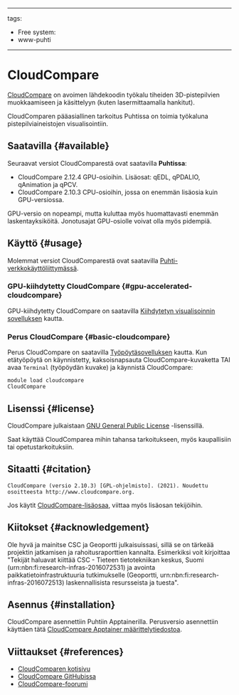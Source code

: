 
---
tags:
  - Free
system:
  - www-puhti
---

# CloudCompare

[CloudCompare](http://cloudcompare.org/) on avoimen lähdekoodin työkalu tiheiden 3D-pistepilvien muokkaamiseen ja käsittelyyn (kuten lasermittaamalla hankitut).

CloudComparen pääasiallinen tarkoitus Puhtissa on toimia työkaluna pistepilviaineistojen visualisointiin.

## Saatavilla {#available}

Seuraavat versiot CloudComparestä ovat saatavilla **Puhtissa**:

- CloudCompare 2.12.4 GPU-osioihin. Lisäosat: qEDL, qPDALIO, qAnimation ja qPCV.
- CloudCompare 2.10.3 CPU-osioihin, jossa on enemmän lisäosia kuin GPU-versiossa.

GPU-versio on nopeampi, mutta kuluttaa myös huomattavasti enemmän laskentayksiköitä. Jonotusajat GPU-osiolle voivat olla myös pidempiä.

## Käyttö {#usage}

Molemmat versiot CloudComparestä ovat saatavilla [Puhti-verkkokäyttöliittymässä](https://puhti.csc.fi).

### GPU-kiihdytetty CloudCompare {#gpu-accelerated-cloudcompare}

GPU-kiihdytetty CloudCompare on saatavilla [Kiihdytetyn visualisoinnin sovelluksen](../computing/webinterface/accelerated-visualization.md) kautta.

### Perus CloudCompare {#basic-cloudcompare}

Perus CloudCompare on saatavilla [Työpöytäsovelluksen](../computing/webinterface/desktop.md) kautta. Kun etätyöpöytä on käynnistetty, kaksoisnapsauta CloudCompare-kuvaketta TAI avaa `Terminal` (työpöydän kuvake) ja käynnistä CloudCompare:

```
module load cloudcompare
CloudCompare
```

## Lisenssi {#license}

CloudCompare julkaistaan [GNU General Public License](https://github.com/CloudCompare/CloudCompare/blob/master/license.txt) -lisenssillä.

Saat käyttää CloudComparea mihin tahansa tarkoitukseen, myös kaupallisiin tai opetustarkoituksiin.

## Sitaatti {#citation}

`CloudCompare (versio 2.10.3) [GPL-ohjelmisto]. (2021). Noudettu osoitteesta http://www.cloudcompare.org.`

Jos käytit [CloudCompare-lisäosaa](http://www.cloudcompare.org/doc/wiki/index.php?title=Plugins), viittaa myös lisäosan tekijöihin.

## Kiitokset {#acknowledgement}

Ole hyvä ja mainitse CSC ja Geoportti julkaisuissasi, sillä se on tärkeää projektin jatkamisen ja rahoitusraporttien kannalta. Esimerkiksi voit kirjoittaa "Tekijät haluavat kiittää CSC - Tieteen tietotekniikan keskus, Suomi (urn:nbn:fi:research-infras-2016072531) ja avointa paikkatietoinfrastruktuuria tutkimukselle (Geoportti, urn:nbn:fi:research-infras-2016072513) laskennallisista resursseista ja tuesta".

## Asennus {#installation}

CloudCompare asennettiin Puhtiin Apptainerilla. Perusversio asennettiin käyttäen tätä [CloudCompare Apptainer määrittelytiedostoa](https://github.com/CSCfi/singularity-recipes/blob/main/cloudcompare/cloudcompare.def).

## Viittaukset {#references}

* [CloudComparen kotisivu](http://cloudcompare.org/)
* [CloudCompare GitHubissa](https://github.com/cloudcompare/cloudcompare)
* [CloudCompare-foorumi](http://cloudcompare.org/forum/)

